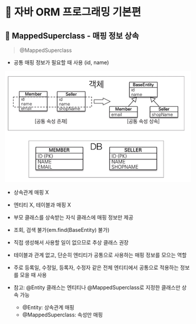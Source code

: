 # :book: 자바 ORM 프로그래밍 기본편

## :pushpin: MappedSuperclass - 매핑 정보 상속


> @MappedSuperclass

- 공통 매핑 정보가 필요할 때 사용 (id, name)

![mappedSuperclass](./image/mappedsuperclass.png)


- 상속관계 매핑 X

- 엔티티 X, 테이블과 매핑 X

- 부모 클래스를 상속받는 자식 클래스에 매핑 정보만 제공

- 조회, 검색 불가(em.find(BaseEntity) 불가)

- 직접 생성해서 사용할 일이 없으므로 추상 클래스 권장

- 테이블과 관계 없고, 단순히 엔티티가 공통으로 사용하는 매핑 정보를 모으는 역할

- 주로 등록일, 수정일, 등록자, 수정자 같은 전체 엔티티에서 공통으로 적용하는 정보를 모을 때 사용

- 참고: @Entity 클래스는 엔티티나 @MappedSuperclass로 지정한 클래스만 상속 가능 

    - @Entity: 상속관계 매핑
    - @MappedSuperclass: 속성만 매핑
